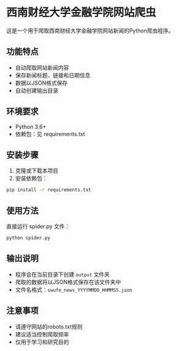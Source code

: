 # 西南财经大学金融学院网站爬虫

这是一个用于爬取西南财经大学金融学院网站新闻的Python爬虫程序。

## 功能特点

- 自动爬取网站新闻内容
- 保存新闻标题、链接和日期信息
- 数据以JSON格式保存
- 自动创建输出目录

## 环境要求

- Python 3.6+
- 依赖包：见 requirements.txt

## 安装步骤

1. 克隆或下载本项目
2. 安装依赖包：
```bash
pip install -r requirements.txt
```

## 使用方法

直接运行 spider.py 文件：
```bash
python spider.py
```

## 输出说明

- 程序会在当前目录下创建 `output` 文件夹
- 爬取的数据将以JSON格式保存在该文件夹中
- 文件名格式：`swufe_news_YYYYMMDD_HHMMSS.json`

## 注意事项

- 请遵守网站的robots.txt规则
- 建议适当控制爬取频率
- 仅用于学习和研究目的 